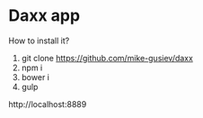 # Daxx app

How to install it?
 
1. git clone https://github.com/mike-gusiev/daxx
2. npm i
3. bower i
4. gulp

http://localhost:8889